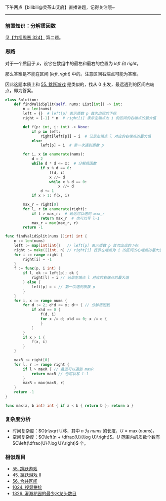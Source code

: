 下午两点【biIibiIi@灵茶山艾府】直播讲题，记得关注哦~

---

### 前置知识：分解质因数

见[【力扣周赛 324】](https://www.bilibili.com/video/BV1LW4y1T7if/) 第二题。

### 思路

对于一个质因子 $p$，设它在数组中的最左和最右的位置为 $\textit{left}$ 和 $\textit{right}$。

那么答案是不能在区间 $[\textit{left},\textit{right})$ 中的。注意区间右端点可能为答案。

因此这题本质上和 [55. 跳跃游戏](https://leetcode.cn/problems/jump-game/) 是类似的，找从 $0$ 出发，最远遇到的区间右端点，即为答案。

```py [sol1-Python3]
class Solution:
    def findValidSplit(self, nums: List[int]) -> int:
        n = len(nums)
        left = {}  # left[p] 表示质数 p 首次出现的下标
        right = [-1] * n  # right[i] 表示左端点为 i 的区间的右端点的最大值

        def f(p: int, i: int) -> None:
            if p in left:
                right[left[p]] = i  # 记录左端点 l 对应的右端点的最大值
            else:
                left[p] = i  # 第一次遇到质数 p

        for i, x in enumerate(nums):
            d = 2
            while d * d <= x:  # 分解质因数
                if x % d == 0:
                    f(d, i)
                    x //= d
                    while x % d == 0:
                        x //= d
                d += 1
            if x > 1: f(x, i)

        max_r = right[0]
        for l, r in enumerate(right):
            if l > max_r:  # 最远可以遇到 max_r
                return max_r  # 也可以写 l-1
            max_r = max(max_r, r)
        return -1
```

```go [sol1-Go]
func findValidSplit(nums []int) int {
	n := len(nums)
	left := map[int]int{}   // left[p] 表示质数 p 首次出现的下标
	right := make([]int, n) // right[i] 表示左端点为 i 的区间的右端点的最大值
	for i := range right {
		right[i] = -1
	}
	f := func(p, i int) {
		if l, ok := left[p]; ok {
			right[l] = i // 记录左端点 l 对应的右端点的最大值
		} else {
			left[p] = i // 第一次遇到质数 p
		}
	}
	for i, x := range nums {
		for d := 2; d*d <= x; d++ { // 分解质因数
			if x%d == 0 {
				f(d, i)
				for x /= d; x%d == 0; x /= d {
				}
			}
		}
		if x > 1 {
			f(x, i)
		}
	}

	maxR := right[0]
	for l, r := range right {
		if l > maxR { // 最远可以遇到 maxR
			return maxR // 也可以写 l-1
		}
		maxR = max(maxR, r)
	}
	return -1
}

func max(a, b int) int { if a < b { return b }; return a }
```

### 复杂度分析

- 时间复杂度：$O(n\sqrt U)$，其中 $n$ 为 $\textit{nums}$ 的长度，$U=\max(\textit{nums})$。
- 空间复杂度：$O\left(n + \dfrac{U}{\log U}\right)$。$U$ 范围内的质数个数有 $O\left(\dfrac{U}{\log U}\right)$ 个。

### 相似题目

- [55. 跳跃游戏](https://leetcode.cn/problems/jump-game/)
- [45. 跳跃游戏 II](https://leetcode.cn/problems/jump-game-ii/)
- [56. 合并区间](https://leetcode.cn/problems/merge-intervals/)
- [1024. 视频拼接](https://leetcode.cn/problems/video-stitching/)
- [1326. 灌溉花园的最少水龙头数目](https://leetcode.cn/problems/minimum-number-of-taps-to-open-to-water-a-garden/)
